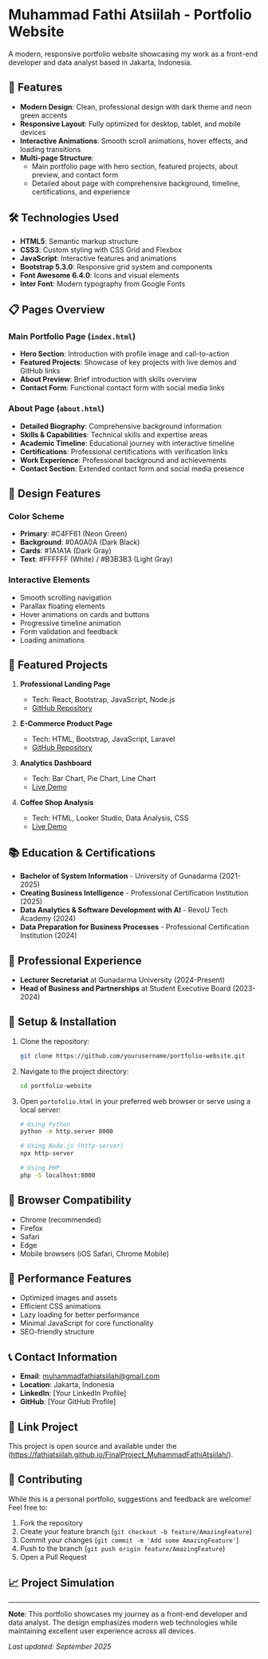 # Muhammad Fathi Atsiilah - Portfolio Website

A modern, responsive portfolio website showcasing my work as a front-end developer and data analyst based in Jakarta, Indonesia.

## 🌟 Features

- **Modern Design**: Clean, professional design with dark theme and neon green accents
- **Responsive Layout**: Fully optimized for desktop, tablet, and mobile devices
- **Interactive Animations**: Smooth scroll animations, hover effects, and loading transitions
- **Multi-page Structure**: 
  - Main portfolio page with hero section, featured projects, about preview, and contact form
  - Detailed about page with comprehensive background, timeline, certifications, and experience

## 🛠️ Technologies Used

- **HTML5**: Semantic markup structure
- **CSS3**: Custom styling with CSS Grid and Flexbox
- **JavaScript**: Interactive features and animations
- **Bootstrap 5.3.0**: Responsive grid system and components
- **Font Awesome 6.4.0**: Icons and visual elements
- **Inter Font**: Modern typography from Google Fonts

## 📋 Pages Overview

### Main Portfolio Page (`index.html`)
- **Hero Section**: Introduction with profile image and call-to-action
- **Featured Projects**: Showcase of key projects with live demos and GitHub links
- **About Preview**: Brief introduction with skills overview
- **Contact Form**: Functional contact form with social media links

### About Page (`about.html`)
- **Detailed Biography**: Comprehensive background information
- **Skills & Capabilities**: Technical skills and expertise areas
- **Academic Timeline**: Educational journey with interactive timeline
- **Certifications**: Professional certifications with verification links
- **Work Experience**: Professional background and achievements
- **Contact Section**: Extended contact form and social media presence

## 🎨 Design Features

### Color Scheme
- **Primary**: #C4FF61 (Neon Green)
- **Background**: #0A0A0A (Dark Black)
- **Cards**: #1A1A1A (Dark Gray)
- **Text**: #FFFFFF (White) / #B3B3B3 (Light Gray)

### Interactive Elements
- Smooth scrolling navigation
- Parallax floating elements
- Hover animations on cards and buttons
- Progressive timeline animation
- Form validation and feedback
- Loading animations

## 🚀 Featured Projects

1. **Professional Landing Page**
   - Tech: React, Bootstrap, JavaScript, Node.js
   - [GitHub Repository](https://github.com/FathiAtsiilah/Project-Akreditasi.git)

2. **E-Commerce Product Page**
   - Tech: HTML, Bootstrap, JavaScript, Laravel
   - [GitHub Repository](https://github.com/AdrianNael/projekummicakecookies.git)

3. **Analytics Dashboard**
   - Tech: Bar Chart, Pie Chart, Line Chart
   - [Live Demo](https://lookerstudio.google.com/reporting/212e64df-3fc7-40ae-abdf-238586434f3b/page/qQEOF)

4. **Coffee Shop Analysis**
   - Tech: HTML, Looker Studio, Data Analysis, CSS
   - [Live Demo](https://capstone-project-analysis-coffee-shop-team18.vercel.app/)

## 📚 Education & Certifications

- **Bachelor of System Information** - University of Gunadarma (2021-2025)
- **Creating Business Intelligence** - Professional Certification Institution (2025)
- **Data Analytics & Software Development with AI** - RevoU Tech Academy (2024)
- **Data Preparation for Business Processes** - Professional Certification Institution (2024)

## 💼 Professional Experience

- **Lecturer Secretariat** at Gunadarma University (2024-Present)
- **Head of Business and Partnerships** at Student Executive Board (2023-2024)

## 🔧 Setup & Installation

1. Clone the repository:
   ```bash
   git clone https://github.com/yourusername/portfolio-website.git
   ```

2. Navigate to the project directory:
   ```bash
   cd portfolio-website
   ```

3. Open `portofolio.html` in your preferred web browser or serve using a local server:
   ```bash
   # Using Python
   python -m http.server 8000
   
   # Using Node.js (http-server)
   npx http-server
   
   # Using PHP
   php -S localhost:8000
   ```

## 📱 Browser Compatibility

- Chrome (recommended)
- Firefox
- Safari
- Edge
- Mobile browsers (iOS Safari, Chrome Mobile)

## 🎯 Performance Features

- Optimized images and assets
- Efficient CSS animations
- Lazy loading for better performance
- Minimal JavaScript for core functionality
- SEO-friendly structure

## 📞 Contact Information

- **Email**: muhammadfathiatsiilah@gmail.com
- **Location**: Jakarta, Indonesia
- **LinkedIn**: [Your LinkedIn Profile]
- **GitHub**: [Your GitHub Profile]

## 📄 Link Project

This project is open source and available under the (https://fathiatsiilah.github.io/FinalProject_MuhammadFathiAtsiilah/).

## 🤝 Contributing

While this is a personal portfolio, suggestions and feedback are welcome! Feel free to:

1. Fork the repository
2. Create your feature branch (`git checkout -b feature/AmazingFeature`)
3. Commit your changes (`git commit -m 'Add some AmazingFeature'`)
4. Push to the branch (`git push origin feature/AmazingFeature`)
5. Open a Pull Request

## 📈 Project Simulation

---

**Note**: This portfolio showcases my journey as a front-end developer and data analyst. The design emphasizes modern web technologies while maintaining excellent user experience across all devices.

*Last updated: September 2025*
